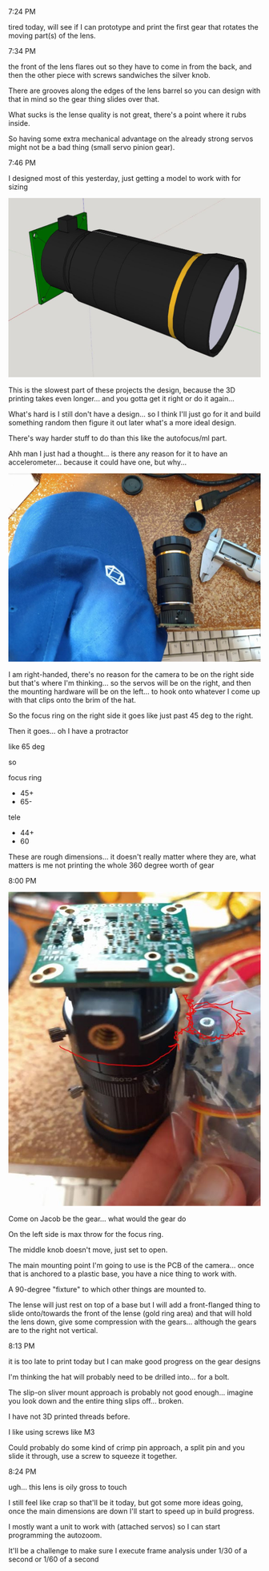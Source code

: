 7:24 PM

tired today, will see if I can prototype and print the first gear that rotates the moving part(s) of the lens.

7:34 PM

the front of the lens flares out so they have to come in from the back, and then the other piece with screws sandwiches the silver knob.

There are grooves along the edges of the lens barrel so you can design with that in mind so the gear thing slides over that.

What sucks is the lense quality is not great, there's a point where it rubs inside.

So having some extra mechanical advantage on the already strong servos might not be a bad thing (small servo pinion gear).

7:46 PM

I designed most of this yesterday, just getting a model to work with for sizing

<img src="../images/yee.JPG"/>

This is the slowest part of these projects the design, because the 3D printing takes even longer... and you gotta get it right or do it again...

What's hard is I still don't have a design... so I think I'll just go for it and build something random then figure it out later what's a more ideal design.

There's way harder stuff to do than this like the autofocus/ml part.

Ahh man I just had a thought... is there any reason for it to have an accelerometer... because it could have one, but why...

<img src="../images/right-side.JPG"/>

I am right-handed, there's no reason for the camera to be on the right side but that's where I'm thinking... so the servos will be on the right, and then the mounting hardware will be on the left... to hook onto whatever I come up with that clips onto the brim of the hat.

So the focus ring on the right side it goes like just past 45 deg to the right.

Then it goes... oh I have a protractor

like 65 deg

so

focus ring
- 45+
- 65-

tele
- 44+
- 60

These are rough dimensions... it doesn't really matter where they are, what matters is me not printing the whole 360 degree worth of gear

8:00 PM

<img src="../images/gear.JPG"/>

Come on Jacob be the gear... what would the gear do

On the left side is max throw for the focus ring.

The middle knob doesn't move, just set to open.

The main mounting point I'm going to use is the PCB of the camera... once that is anchored to a plastic base, you have a nice thing to work with.

A 90-degree "fixture" to which other things are mounted to.

The lense will just rest on top of a base but I will add a front-flanged thing to slide onto/towards the front of the lense (gold ring area) and that will hold the lens down, give some compression with the gears... although the gears are to the right not vertical.

8:13 PM

it is too late to print today but I can make good progress on the gear designs

I'm thinking the hat will probably need to be drilled into... for a bolt.

The slip-on sliver mount approach is probably not good enough... imagine you look down and the entire thing slips off... broken.

I have not 3D printed threads before.

I like using screws like M3

Could probably do some kind of crimp pin approach, a split pin and you slide it through, use a screw to squeeze it together.

8:24 PM

ugh... this lens is oily gross to touch

I still feel like crap so that'll be it today, but got some more ideas going, once the main dimensions are down I'll start to speed up in build progress.

I mostly want a unit to work with (attached servos) so I can start programming the autozoom.

It'll be a challenge to make sure I execute frame analysis under 1/30 of a second or 1/60 of a second
